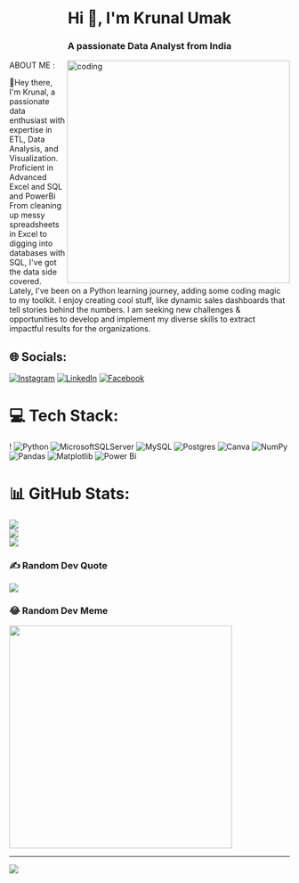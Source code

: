 <h1 align="center">Hi 👋, I'm Krunal Umak</h1>
<h3 align="center">A passionate Data Analyst from India</h3>
<img align="right" alt="coding"width="400"src="https://media.tenor.com/S59bPkT0pqcAAAAC/programming.gif"

### ABOUT ME :

🔭Hey there, I'm Krunal, a passionate data enthusiast with expertise in ETL, Data Analysis, and Visualization. Proficient in Advanced Excel and SQL and PowerBi From cleaning up messy spreadsheets in Excel to digging into databases with SQL, I've got the data side covered. Lately, I've been on a Python learning journey, adding some coding magic to my toolkit. I enjoy creating cool stuff, like dynamic sales dashboards that tell stories behind the numbers. I am seeking new challenges & opportunities to develop and implement my diverse skills to extract impactful results for the organizations.

## 🌐 Socials:
[![Instagram](https://img.shields.io/badge/Instagram-%23E4405F.svg?logo=Instagram&logoColor=white)](https://instagram.com/krunalsumak) [![LinkedIn](https://img.shields.io/badge/LinkedIn-%230077B5.svg?logo=linkedin&logoColor=white)](https://linkedin.com/in/krunalsumak/) [![Facebook](https://img.shields.io/badge/Facebook-%23E60023.svg?logo=Facebook&logoColor=white)](https://facebook.com/krunalsumak) 

# 💻 Tech Stack:
! ![Python](https://img.shields.io/badge/python-3670A0?style=for-the-badge&logo=python&logoColor=ffdd54) ![MicrosoftSQLServer](https://img.shields.io/badge/Microsoft%20SQL%20Server-CC2927?style=for-the-badge&logo=microsoft%20sql%20server&logoColor=white) ![MySQL](https://img.shields.io/badge/mysql-%2300000f.svg?style=for-the-badge&logo=mysql&logoColor=white) ![Postgres](https://img.shields.io/badge/postgres-%23316192.svg?style=for-the-badge&logo=postgresql&logoColor=white) ![Canva](https://img.shields.io/badge/Canva-%2300C4CC.svg?style=for-the-badge&logo=Canva&logoColor=white) ![NumPy](https://img.shields.io/badge/numpy-%23013243.svg?style=for-the-badge&logo=numpy&logoColor=white) ![Pandas](https://img.shields.io/badge/pandas-%23150458.svg?style=for-the-badge&logo=pandas&logoColor=white) ![Matplotlib](https://img.shields.io/badge/Matplotlib-%23ffffff.svg?style=for-the-badge&logo=Matplotlib&logoColor=black) ![Power Bi](https://img.shields.io/badge/power_bi-F2C811?style=for-the-badge&logo=powerbi&logoColor=black)

# 📊 GitHub Stats:
![](https://github-readme-stats.vercel.app/api?username=krunalsumak&theme=highcontrast&hide_border=false&include_all_commits=false&count_private=false)<br/>
![](https://github-readme-streak-stats.herokuapp.com/?user=krunalsumak&theme=highcontrast&hide_border=false)<br/>
![](https://github-readme-stats.vercel.app/api/top-langs/?username=krunalsumak&theme=highcontrast&hide_border=false&include_all_commits=false&count_private=false&layout=compact)

### ✍️ Random Dev Quote
![](https://quotes-github-readme.vercel.app/api?type=horizontal&theme=radical)

### 😂 Random Dev Meme
<img src='https://randommeme-five.vercel.app/' style="height: 400px;"/>

---
[![](https://visitcount.itsvg.in/api?id=krunalsumak&icon=0&color=0)](https://visitcount.itsvg.in)

<!-- Proudly created with GPRM ( https://gprm.itsvg.in ) -->
